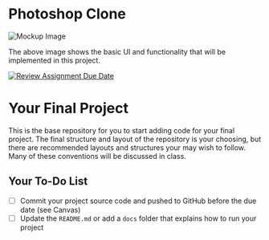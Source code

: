 # Photoshop Clone

![Mockup Image](Swing-UI-Mockup-Image.png)

The above image shows the basic UI and functionality that will be implemented in this project. 




[![Review Assignment Due Date](https://classroom.github.com/assets/deadline-readme-button-22041afd0340ce965d47ae6ef1cefeee28c7c493a6346c4f15d667ab976d596c.svg)](https://classroom.github.com/a/w65f898Z)
# Your Final Project
This is the base repository for you to start adding code for your final project.
The final structure and layout of the repository is your choosing, but there are recommended layouts and structures your may wish to follow.
Many of these conventions will be discussed in class.

## Your To-Do List
- [ ] Commit your project source code and pushed to GitHub before the due date (see Canvas)
- [ ] Update the `README.md` or add a `docs` folder that explains how to run your project
